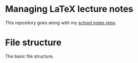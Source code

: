 Managing LaTeX lecture notes
============================

This repository goes along with my
[school notes repo](https://github.com/SingularisArt/school-notes).

# File structure

The basic file structure.

```
```

